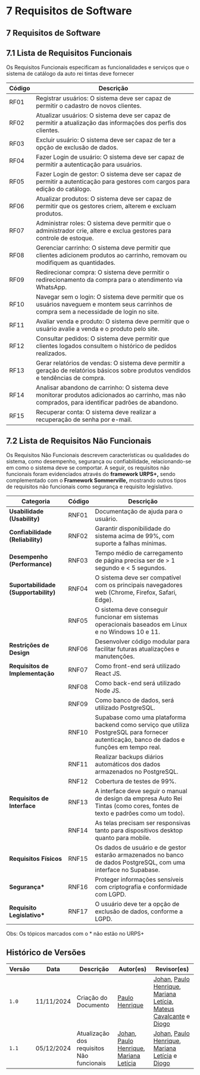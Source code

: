 # 7 Requisitos de Software

## 7 Requisitos de Software

## 7.1 Lista de Requisitos Funcionais

Os Requisitos Funcionais especificam as funcionalidades e serviços que o sistema de catálogo da auto rei tintas deve fornecer

  

| Código | Descrição |
| ---| --- |
| RF01 | Registrar usuários: O sistema deve ser capaz de permitir o cadastro de novos clientes. |
| RF02 | Atualizar usuários: O sistema deve ser capaz de permitir a atualização das informações dos perfis dos clientes. |
| RF03 | Excluir usuário: O sistema deve ser capaz de ter a opção de exclusão de dados. |
| RF04 | Fazer Login de usuário: O sistema deve ser capaz de permitir a autenticação para usuários. |
| RF05 | Fazer Login de gestor: O sistema deve ser capaz de permitir a autenticação para gestores com cargos para edição do catálogo. |
| RF06 | Atualizar produtos: O sistema deve ser capaz de permitir que os gestores criem, alterem e excluam produtos. |
| RF07 | Administrar roles: O sistema deve permitir que o administrador crie, altere e exclua gestores para controle de estoque. |
| RF08 | Gerenciar carrinho: O sistema deve permitir que clientes adicionem produtos ao carrinho, removam ou modifiquem as quantidades. |
| RF09 | Redirecionar compra: O sistema deve permitir o redirecionamento da compra para o atendimento via WhatsApp. |
| RF10 | Navegar sem o login: O sistema deve permitir que os usuários naveguem e montem seus carrinhos de compra sem a necessidade de login no site. |
| RF11 | Avaliar venda e produto: O sistema deve permitir que o usuário avalie a venda e o produto pelo site. |
| RF12 | Consultar pedidos: O sistema deve permitir que clientes logados consultem o histórico de pedidos realizados. |
| RF13 | Gerar relatórios de vendas: O sistema deve permitir a geração de relatórios básicos sobre produtos vendidos e tendências de compra. |
| RF14 | Analisar abandono de carrinho: O sistema deve monitorar produtos adicionados ao carrinho, mas não comprados, para identificar padrões de abandono. |
| RF15 | Recuperar conta: O sistema deve realizar a recuperação de senha por e-mail. |

  

## 7.2 Lista de Requisitos Não Funcionais

Os Requisitos Não Funcionais descrevem características ou qualidades do sistema, como desempenho, segurança ou confiabilidade, relacionando-se em como o sistema deve se comportar. A seguir, os requisitos não funcionais foram evidenciados através do **framework URPS+,** sendo complementado com o **Framework Sommerville,** mostrando outros tipos de requisitos não funcionais como segurança e requisito legislativo.

  

| Categoria | Código | Descrição |
| ---| ---| --- |
| **Usabilidade (Usability)** | RNF01 | Documentação de ajuda para o usuário. |
| **Confiabilidade (Reliability)** | RNF02 | Garantir disponibilidade do sistema acima de 99%, com suporte a falhas mínimas. |
| **Desempenho (Performance)** | RNF03 | Tempo médio de carregamento de página precisa ser de > 1 segundo e < 5 segundos. |
| **Suportabilidade (Supportability)** | RNF04 | O sistema deve ser compatível com os principais navegadores web (Chrome, Firefox, Safari, Edge). |
|  | RNF05 | O sistema deve conseguir funcionar em sistemas operacionais baseados em Linux e no Windows 10 e 11. |
| **Restrições de Design** | RNF06 | Desenvolver código modular para facilitar futuras atualizações e manutenções. |
| **Requisitos de Implementação** | RNF07 | Como front-end será utilizado React JS. |
|  | RNF08 | Como back-end será utilizado Node JS. |
|  | RNF09 | Como banco de dados, será utilizado PostgreSQL. |
|  | RNF10 | Supabase como uma plataforma backend como serviço que utiliza PostgreSQL para fornecer autenticação, banco de dados e funções em tempo real. |
|  | RNF11 | Realizar backups diários automáticos dos dados armazenados no PostgreSQL. |
|  | RNF12 | Cobertura de testes de 99%. |
| **Requisitos de Interface** | RNF13 | A interface deve seguir o manual de design da empresa Auto Rei Tintas (como cores, fontes de texto e padrões como um todo). |
|  | RNF14 | As telas precisam ser responsivas tanto para dispositivos desktop quanto para mobile. |
| **Requisitos Físicos** | RNF15 | Os dados de usuário e de gestor estarão armazenados no banco de dados PostgreSQL, com uma interface no Supabase. |
| **Segurança\*** | RNF16 | Proteger informações sensíveis com criptografia e conformidade com LGPD. |
| **Requisito Legislativo\*** | RNF17 | O usuário deve ter a opção de exclusão de dados, conforme a LGPD. |

  

Obs: Os tópicos marcados com o \* não estão no URPS+

  

## Histórico de Versões

| Versão | Data | Descrição | Autor(es) | Revisor(es) |
| ---| ---| ---| ---| --- |
| `1.0` | 11/11/2024 | Criação do Documento | [Paulo Henrique](https://github.com/Nanashii76) | [Johan](https://github.com/johan-rocha), [Paulo Henrique](https://github.com/Nanashii76), [Mariana Letícia](https://github.com/Marianannn), [Mateus Cavalcante](https://github.com/mateuscavati) e [Diogo](https://github.com/Diogo-Barboza) |
| `1.1` | 05/12/2024 | Atualização dos requisitos Não funcionais | [Johan](https://github.com/johan-rocha), [Paulo Henrique](https://github.com/Nanashii76), [Mariana Letícia](https://github.com/Marianannn) | [Johan](https://github.com/johan-rocha), [Paulo Henrique](https://github.com/Nanashii76), [Mariana Letícia](https://github.com/Marianannn) e [Diogo](https://github.com/Diogo-Barboza) |